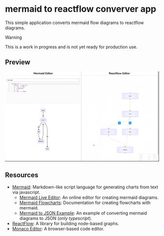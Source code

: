 # mermaid to reactflow converver app

This simple application converts mermaid flow diagrams to reactflow diagrams.

> [!WARNING]  
> This is a work in progress and is not yet ready for production use.


## Preview

![Preview](./client/src/assets/images/mermaid-to-reactflow-converter-preview.gif)

## Resources

- [Mermaid](https://mermaid.js.org/): Markdown-like script language for generating charts from text via javascript.
  - [Mermaid Live Editor](https://mermaid-js.github.io/mermaid-live-editor/): An online editor for creating mermaid diagrams.
  - [Mermaid Flowcharts](https://mermaid.js.org/syntax/flowchart.html): Documentation for creating flowcharts with mermaid.
  - [Mermaid to JSON Example](https://github.com/relliv/mermaidjs-to-json-example): An example of converting mermaid diagrams to JSON (*only typescript*).
- [ReactFlow](https://reactflow.dev/): A library for building node-based graphs.
- [Monaco Editor](https://microsoft.github.io/monaco-editor/): A browser-based code editor.